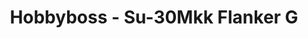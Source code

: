 ---
layout: product
title: "Hobbyboss - Su-30Mkk Flanker G"
price: "TBA" 
desc: "N/A"
img_path: "/assets/img/HB81714.webp"
brand: "N/A"
available: false
special_offer: false
new: false
soon: false
cat: "010000"
subcat: "013500"
subsubcat: "0N/A"
sifra: "HB81714"
popular: false
spec: false
---